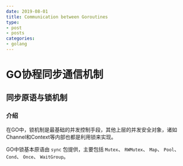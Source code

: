 ```yaml
---
date: 2019-08-01
title: Communication between Goroutines
type:
- post 
- posts
categories:
- golang
---
```


# GO协程同步通信机制

## 同步原语与锁机制

### 介绍

在GO中，锁机制是最基础的并发控制手段，其他上层的并发安全对象，诸如Channel和Context等内部也都是利用锁来实现。

GO中锁基本原语由 `sync` 包提供，主要包括 `Mutex`、 `RWMutex`、 `Map`、 `Pool`、 `Cond`、 `Once`、 `WaitGroup`。
